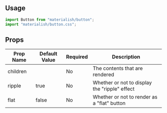 ## Usage

```jsx
import Button from "materialish/button";
import "materialish/button.css";
```

## Props

| Prop Name | Default Value | Required | Description                                   |
| --------- | ------------- | -------- | --------------------------------------------- |
| children  |               | No       | The contents that are rendered                |
| ripple    | true          | No       | Whether or not to display the "ripple" effect |
| flat      | false         | No       | Whether or not to render as a "flat" button   |

